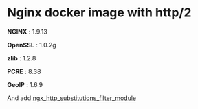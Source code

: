 # Nginx docker image with http/2

**NGINX** : 1.9.13

**OpenSSL** : 1.0.2g

**zlib** : 1.2.8

**PCRE** : 8.38

**GeoIP** : 1.6.9

And add [ngx_http_substitutions_filter_module](https://github.com/yaoweibin/ngx_http_substitutions_filter_module.git )

